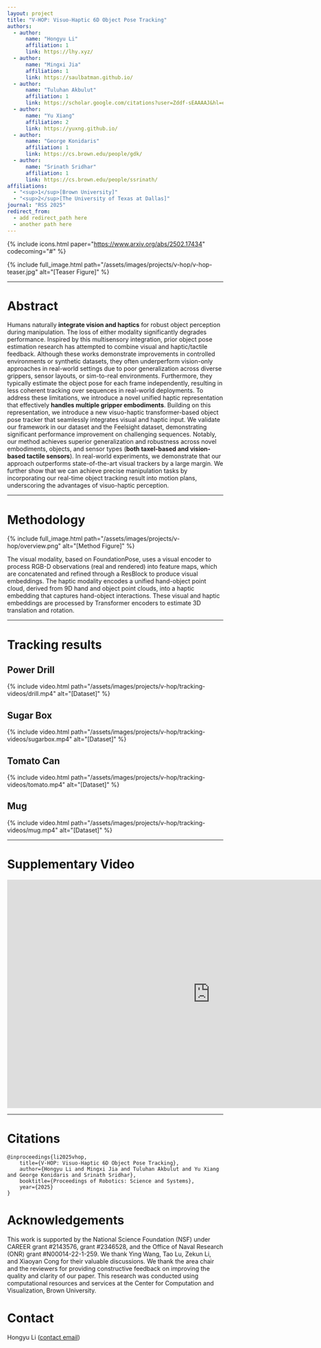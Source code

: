 ```yaml
---
layout: project
title: "V-HOP: Visuo-Haptic 6D Object Pose Tracking"
authors:
  - author:
      name: "Hongyu Li"
      affiliation: 1
      link: https://lhy.xyz/
  - author:
      name: "Mingxi Jia"
      affiliation: 1
      link: https://saulbatman.github.io/
  - author:
      name: "Tuluhan Akbulut"
      affiliation: 1
      link: https://scholar.google.com/citations?user=Zddf-sEAAAAJ&hl=en
  - author:
      name: "Yu Xiang" 
      affiliation: 2
      link: https://yuxng.github.io/
  - author:
      name: "George Konidaris"
      affiliation: 1
      link: https://cs.brown.edu/people/gdk/
  - author:
      name: "Srinath Sridhar"
      affiliation: 1
      link: https://cs.brown.edu/people/ssrinath/
affiliations:
  - "<sup>1</sup>[Brown University]"
  - "<sup>2</sup>[The University of Texas at Dallas]"
journal: "RSS 2025"
redirect_from:
  - add redirect_path here
  - another path here
---
```


{% include icons.html paper="https://www.arxiv.org/abs/2502.17434" codecoming="#" %}

{% include full_image.html path="/assets/images/projects/v-hop/v-hop-teaser.jpg" alt="[Teaser Figure]" %}

---
# Abstract
Humans naturally **integrate vision and haptics** for robust object perception during manipulation. The loss of either modality significantly degrades performance. Inspired by this multisensory integration, prior object pose estimation research has attempted to combine visual and haptic/tactile feedback. Although these works demonstrate improvements in controlled environments or synthetic datasets, they often underperform vision-only approaches in real-world settings due to poor generalization across diverse grippers, sensor layouts, or sim-to-real environments. Furthermore, they typically estimate the object pose for each frame independently, resulting in less coherent tracking over sequences in real-world deployments. To address these limitations, we introduce a novel unified haptic representation that effectively **handles multiple gripper embodiments**. Building on this representation, we introduce a new visuo-haptic transformer-based object pose tracker that seamlessly integrates visual and haptic input. We validate our framework in our dataset and the Feelsight dataset, demonstrating significant performance improvement on challenging sequences. Notably, our method achieves superior generalization and robustness across novel embodiments, objects, and sensor types (**both taxel-based and vision-based tactile sensors**). In real-world experiments, we demonstrate that our approach outperforms state-of-the-art visual trackers by a large margin. We further show that we can achieve precise manipulation tasks by incorporating our real-time object tracking result into motion plans, underscoring the advantages of visuo-haptic perception.

---
# Methodology
{% include full_image.html path="/assets/images/projects/v-hop/overview.png" alt="[Method Figure]" %}

The visual modality, based on FoundationPose, uses a visual encoder to process RGB-D observations (real and rendered) into feature maps, which are concatenated and refined through a ResBlock to produce visual embeddings. The haptic modality encodes a unified hand-object point cloud, derived from 9D hand and object point clouds, into a haptic embedding that captures hand-object interactions. These visual and haptic embeddings are processed by Transformer encoders to estimate 3D translation and rotation.

---
# Tracking results

## Power Drill
{% include video.html path="/assets/images/projects/v-hop/tracking-videos/drill.mp4" alt="[Dataset]" %}

## Sugar Box
{% include video.html path="/assets/images/projects/v-hop/tracking-videos/sugarbox.mp4" alt="[Dataset]" %}

## Tomato Can
{% include video.html path="/assets/images/projects/v-hop/tracking-videos/tomato.mp4" alt="[Dataset]" %}

## Mug
{% include video.html path="/assets/images/projects/v-hop/tracking-videos/mug.mp4" alt="[Dataset]" %}

---

# Supplementary Video
<div class="center">
<iframe width="946" height="532" src="https://www.youtube.com/embed/Q-NWmvfo-Tc?si=7CPX6XoDZUQKCzhR"
          title="YouTube video player" frameborder="0"
          allow="accelerometer; autoplay; clipboard-write; encrypted-media; gyroscope; picture-in-picture; web-share"
          allowfullscreen>
        </iframe>
</div>

---
# Citations
```
@inproceedings{li2025vhop,
    title={V-HOP: Visuo-Haptic 6D Object Pose Tracking}, 
    author={Hongyu Li and Mingxi Jia and Tuluhan Akbulut and Yu Xiang and George Konidaris and Srinath Sridhar},
    booktitle={Proceedings of Robotics: Science and Systems},
    year={2025}
}

```

# Acknowledgements
This work is supported by the National Science Foundation (NSF) under CAREER grant #2143576, grant #2346528, and the Office of Naval Research (ONR) grant #N00014-22-1-259.
We thank Ying Wang, Tao Lu, Zekun Li, and Xiaoyan Cong for their valuable discussions. We thank the area chair and the reviewers for providing constructive feedback on improving the quality and clarity of our paper. 
This research was conducted using computational resources and services at the Center for Computation and Visualization, Brown University.

# Contact
Hongyu Li ([contact email](hli230@cs.brown.edu))
